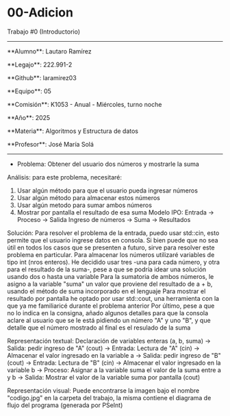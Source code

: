 # 00-Adicion

Trabajo #0 (Introductorio)

---

<p>**Alumno**: Lautaro Ramírez</p>
<p>**Legajo**: 222.991-2</p>
<p>**Github**: laramirez03</p>
<p>**Equipo**: 05</p>

<p>**Comisión**: K1053 - Anual - Miércoles, turno noche</p>
<p>**Año**: 2025</p>

<p>**Materia**: Algoritmos y Estructura de datos</p>
<p>**Profesor**: José María Solá</p>

---

- Problema: Obtener del usuario dos números y mostrarle la suma

Análisis: para este problema, necesitaré:
1. Usar algún método para que el usuario pueda ingresar números
2. Usar algún método para almacenar estos números
3. Usar algún metodo para sumar ambos números
4. Mostrar por pantalla el resultado de esa suma
Modelo IPO:
Entrada -> Proceso -> Salida
Ingreso de números -> Suma -> Resultados

Solución:
Para resolver el problema de la entrada, puedo usar std::cin, esto permite que el usuario
ingrese datos en consola. Si bien puede que no sea útil en todos los casos que se presenten
a futuro, sirve para resolver este problema en particular.
Para almacenar los números utilizaré variables de tipo int (nros enteros). He decidido usar
tres -una para cada número, y otra para el resultado de la suma-, pese a que se podría idear
una solución usando dos o hasta una variable
Para la sumatoria de ambos números, le asigno a la variable "suma" un valor que proviene del
resultado de a + b, usando el método de suma incorporado en el lenguaje
Para mostrar el resultado por pantalla he optado por usar std::cout, una herramienta con la
que ya me familiaricé durante el problema anterior
Por último, pese a que no lo indica en la consigna, añado algunos detalles para que la consola
aclare al usuario que se le está pidiendo un número "A" y uno "B", y que detalle que el número
mostrado al final es el resulado de la suma

Representación textual:
Declaración de variables enteras (a, b, suma) -> Salida: pedir ingreso de "A" (cout) ->
Entrada: Lectura de "A" (cin) -> Almacenar el valor ingresado en la variable a ->
Salida: pedir ingreso de "B" (cout) -> Entrada: Lectura de "B" (cin) -> Almacenar el
valor ingresado en la variable b -> Proceso: Asignar a la variable suma el valor de la
suma entre a y b -> Salida: Mostrar el valor de la variable suma por pantalla (cout)

Representación visual:
Puede encontrarse la imagen bajo el nombre "codigo.jpg" en la carpeta del trabajo, la misma
contiene el diagrama de flujo del programa (generada por PSeInt)